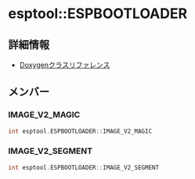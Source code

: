 # esptool::ESPBOOTLOADER



## 詳細情報

- [Doxygenクラスリファレンス](https://lang-ship.com/reference/ESP32/latest/classesptool_1_1_e_s_p_b_o_o_t_l_o_a_d_e_r.html)

## メンバー

###  IMAGE_V2_MAGIC

```c
int esptool.ESPBOOTLOADER::IMAGE_V2_MAGIC
```


###  IMAGE_V2_SEGMENT

```c
int esptool.ESPBOOTLOADER::IMAGE_V2_SEGMENT
```


